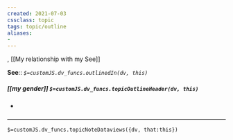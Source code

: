 ```yaml
---
created: 2021-07-03
cssclass: topic
tags: topic/outline
aliases:
- 
---
```


, [[My relationship with my See]]

**See**:: 
*`$=customJS.dv_funcs.outlinedIn(dv, this)`*

##### [[my gender]] `$=customJS.dv_funcs.topicOutlineHeader(dv, this)`

- 


### <hr class="dataviews"/>
`$=customJS.dv_funcs.topicNoteDataviews({dv, that:this})`